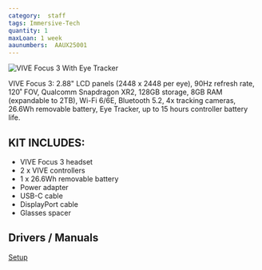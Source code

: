 ```yaml
---
category:  staff
tags: Immersive-Tech
quantity: 1
maxLoan: 1 week
aaunumbers:  AAUX25001
---
```

![VIVE Focus 3 With Eye Tracker](https://www.vive.com/media/filer_public/vive/product-listing/hero-vive-focus-series.png)

VIVE Focus 3: 2.88" LCD panels (2448 x 2448 per eye), 90Hz refresh rate, 120˚ FOV, Qualcomm Snapdragon XR2, 128GB storage, 8GB RAM (expandable to 2TB), Wi-Fi 6/6E, Bluetooth 5.2, 4x tracking cameras, 26.6Wh removable battery, Eye Tracker, up to 15 hours controller battery life.
## KIT INCLUDES:
-  VIVE Focus 3 headset 
-  2 x VIVE controllers 
-  1 x 26.6Wh removable battery 
-  Power adapter 
-  USB-C cable 
-  DisplayPort cable 
-  Glasses spacer

## Drivers / Manuals
[Setup](https://www.vive.com/us/setup/all-in-one/)



